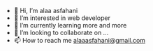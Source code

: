 - 👋 Hi, I’m alaa asfahani
- 👀 I’m interested in web developer
- 🌱 I’m currently learning more and more
- 💞️ I’m looking to collaborate on ...
- 📫 How to reach me alaaasfahani@gmail.com

<!---
alaa-asf/alaa-asf is a ✨ special ✨ repository because its `README.md` (this file) appears on your GitHub profile.
You can click the Preview link to take a look at your changes.
--->
